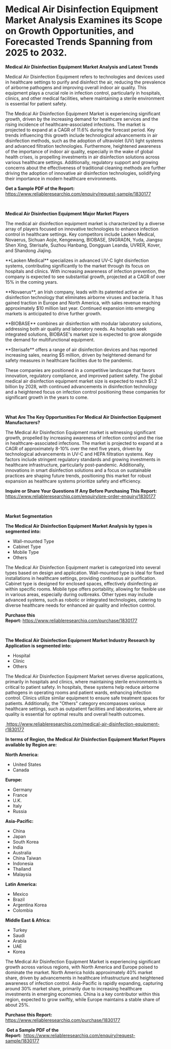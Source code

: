 <p><h1>Medical Air Disinfection Equipment Market Analysis Examines its Scope on Growth Opportunities, and Forecasted Trends Spanning from 2025 to 2032.</h1></p><p><strong>Medical Air Disinfection Equipment Market Analysis and Latest Trends</strong></p>
<p><p>Medical Air Disinfection Equipment refers to technologies and devices used in healthcare settings to purify and disinfect the air, reducing the prevalence of airborne pathogens and improving overall indoor air quality. This equipment plays a crucial role in infection control, particularly in hospitals, clinics, and other medical facilities, where maintaining a sterile environment is essential for patient safety.</p><p>The Medical Air Disinfection Equipment Market is experiencing significant growth, driven by the increasing demand for healthcare services and the rising incidence of healthcare-associated infections. The market is projected to expand at a CAGR of 11.6% during the forecast period. Key trends influencing this growth include technological advancements in air disinfection methods, such as the adoption of ultraviolet (UV) light systems and advanced filtration technologies. Furthermore, heightened awareness of the importance of indoor air quality, especially in the wake of global health crises, is propelling investments in air disinfection solutions across various healthcare settings. Additionally, regulatory support and growing concerns about the effectiveness of traditional cleaning methods are further driving the adoption of innovative air disinfection technologies, solidifying their importance in modern healthcare environments.</p></p>
<p><strong>Get a Sample PDF of the Report:&nbsp;</strong> <a href="https://www.reliableresearchiq.com/enquiry/request-sample/1830177?utm_campaign=3180&utm_medium=2&utm_source=Github&utm_content=ia&utm_term=14042025&utm_id=medical-air-disinfection-equipment">https://www.reliableresearchiq.com/enquiry/request-sample/1830177</a></p>
<p>&nbsp;</p>
<p><strong>Medical Air Disinfection Equipment Major Market Players</strong></p>
<p><p>The medical air disinfection equipment market is characterized by a diverse array of players focused on innovative technologies to enhance infection control in healthcare settings. Key competitors include Laoken Medical, Novaerus, Sichuan Aojie, Kengewang, BIOBASE, SNGRADN, Yuda, Jiangsu Shen Xing, Sterisafe, Suzhou Hanbang, Dongguan Leanda, UVRER, Kover, and Shandong Jiajing.</p><p>**Laoken Medical** specializes in advanced UV-C light disinfection systems, contributing significantly to the market through its focus on hospitals and clinics. With increasing awareness of infection prevention, the company is expected to see substantial growth, projected at a CAGR of over 15% in the coming years.</p><p>**Novaerus**, an Irish company, leads with its patented active air disinfection technology that eliminates airborne viruses and bacteria. It has gained traction in Europe and North America, with sales revenue reaching approximately $10 million last year. Continued expansion into emerging markets is anticipated to drive further growth.</p><p>**BIOBASE** combines air disinfection with modular laboratory solutions, addressing both air quality and laboratory needs. As hospitals seek integrated solutions, BIOBASE's market size is expected to grow alongside the demand for multifunctional equipment.</p><p>**Sterisafe** offers a range of air disinfection devices and has reported increasing sales, nearing $5 million, driven by heightened demand for safety measures in healthcare facilities due to the pandemic.</p><p>These companies are positioned in a competitive landscape that favors innovation, regulatory compliance, and improved patient safety. The global medical air disinfection equipment market size is expected to reach $1.2 billion by 2028, with continued advancements in disinfection technology and a heightened focus on infection control positioning these companies for significant growth in the years to come.</p></p>
<p>&nbsp;</p>
<p><strong>What Are The Key Opportunities For Medical Air Disinfection Equipment Manufacturers?</strong></p>
<p><p>The Medical Air Disinfection Equipment market is witnessing significant growth, propelled by increasing awareness of infection control and the rise in healthcare-associated infections. The market is projected to expand at a CAGR of approximately 8-10% over the next five years, driven by technological advancements in UV-C and HEPA filtration systems. Key factors include stringent regulatory standards and growing investments in healthcare infrastructure, particularly post-pandemic. Additionally, innovations in smart disinfection solutions and a focus on sustainable practices are shaping future trends, positioning this market for robust expansion as healthcare systems prioritize safety and efficiency.</p></p>
<p><strong>Inquire or Share Your Questions If Any Before Purchasing This Report:</strong> <a href="https://www.reliableresearchiq.com/enquiry/pre-order-enquiry/1830177?utm_campaign=3180&utm_medium=2&utm_source=Github&utm_content=ia&utm_term=14042025&utm_id=medical-air-disinfection-equipment">https://www.reliableresearchiq.com/enquiry/pre-order-enquiry/1830177</a></p>
<p>&nbsp;</p>
<p><strong>Market Segmentation</strong></p>
<p><strong>The Medical Air Disinfection Equipment Market Analysis by types is segmented into:</strong></p>
<p><ul><li>Wall-mounted Type</li><li>Cabinet Type</li><li>Mobile Type</li><li>Others</li></ul></p>
<p><p>The Medical Air Disinfection Equipment market is categorized into several types based on design and application. Wall-mounted type is ideal for fixed installations in healthcare settings, providing continuous air purification. Cabinet type is designed for enclosed spaces, effectively disinfecting air within specific rooms. Mobile type offers portability, allowing for flexible use in various areas, especially during outbreaks. Other types may include advanced systems, such as robotic or integrated technologies, catering to diverse healthcare needs for enhanced air quality and infection control.</p></p>
<p><strong>Purchase this Report:&nbsp;</strong><a href="https://www.reliableresearchiq.com/purchase/1830177?utm_campaign=3180&utm_medium=2&utm_source=Github&utm_content=ia&utm_term=14042025&utm_id=medical-air-disinfection-equipment">https://www.reliableresearchiq.com/purchase/1830177</a></p>
<p>&nbsp;</p>
<p><strong>The Medical Air Disinfection Equipment Market Industry Research by Application is segmented into:</strong></p>
<p><ul><li>Hospital</li><li>Clinic</li><li>Others</li></ul></p>
<p><p>The Medical Air Disinfection Equipment Market serves diverse applications, primarily in hospitals and clinics, where maintaining sterile environments is critical to patient safety. In hospitals, these systems help reduce airborne pathogens in operating rooms and patient wards, enhancing infection control. Clinics utilize similar equipment to ensure safe treatment spaces for patients. Additionally, the "Others" category encompasses various healthcare settings, such as outpatient facilities and laboratories, where air quality is essential for optimal results and overall health outcomes.</p></p>
<p><a href="https://www.reliableresearchiq.com/medical-air-disinfection-equipment-r1830177?utm_campaign=3180&utm_medium=2&utm_source=Github&utm_content=ia&utm_term=14042025&utm_id=medical-air-disinfection-equipment">&nbsp;https://www.reliableresearchiq.com/medical-air-disinfection-equipment-r1830177</a></p>
<p><strong>In terms of Region, the Medical Air Disinfection Equipment Market Players available by Region are:</strong></p>
<p>
    <p> <strong> North America: </strong>
        <ul>
            <li>United States</li>
            <li>Canada</li>
        </ul>
        </p> 
    <p> <strong> Europe: </strong>
        <ul>
            <li>Germany</li>
            <li>France</li>
            <li>U.K.</li>
            <li>Italy</li>
            <li>Russia</li>
        </ul>
        </p> 
    <p> <strong> Asia-Pacific: </strong>
        <ul>
            <li>China</li>
            <li>Japan</li>
            <li>South Korea</li>
            <li>India</li>
            <li>Australia</li>
            <li>China Taiwan</li>
            <li>Indonesia</li>
            <li>Thailand</li>
            <li>Malaysia</li>
        </ul>
        </p> 
    <p> <strong> Latin America: </strong>
        <ul>
            <li>Mexico</li>
            <li>Brazil</li>
            <li>Argentina Korea</li>
            <li>Colombia</li>
        </ul>
        </p> 
    <p> <strong> Middle East & Africa: </strong>
        <ul>
            <li>Turkey</li>
            <li>Saudi</li>
            <li>Arabia</li>
            <li>UAE</li>
            <li>Korea</li>
        </ul>
    </p>
    </p>
<p><p>The Medical Air Disinfection Equipment Market is experiencing significant growth across various regions, with North America and Europe poised to dominate the market. North America holds approximately 40% market share, driven by advancements in healthcare infrastructure and heightened awareness of infection control. Asia-Pacific is rapidly expanding, capturing around 30% market share, primarily due to increasing healthcare investments in emerging economies. China is a key contributor within this region, expected to grow swiftly, while Europe maintains a stable share of about 25%.</p></p>
<p><strong>Purchase this Report: </strong><a href="https://www.reliableresearchiq.com/purchase/1830177?utm_campaign=3180&utm_medium=2&utm_source=Github&utm_content=ia&utm_term=14042025&utm_id=medical-air-disinfection-equipment">https://www.reliableresearchiq.com/purchase/1830177</a></p>
<p>&nbsp;<strong>Get a Sample PDF of the Report:&nbsp;&nbsp;</strong><a href="https://www.reliableresearchiq.com/enquiry/request-sample/1830177?utm_campaign=3180&utm_medium=2&utm_source=Github&utm_content=ia&utm_term=14042025&utm_id=medical-air-disinfection-equipment">https://www.reliableresearchiq.com/enquiry/request-sample/1830177</a></p>
<p><strong></strong></p>
<p><p></p><p></p><p></p></p>